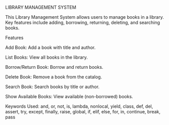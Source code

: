 LIBRARY MANAGEMENT SYSTEM

This Library Management System allows users to manage books in a library. Key features include adding, borrowing, returning, deleting, and searching books.

Features

Add Book: Add a book with title and author.

List Books: View all books in the library.

Borrow/Return Book: Borrow and return books.

Delete Book: Remove a book from the catalog.

Search Book: Search books by title or author.

Show Available Books: View available (non-borrowed) books.

Keywords Used: and, or, not, is, lambda, nonlocal, yield, class, def, del, assert, try, except, finally, raise, global, if, elif, else, for, in, continue, break, pass
